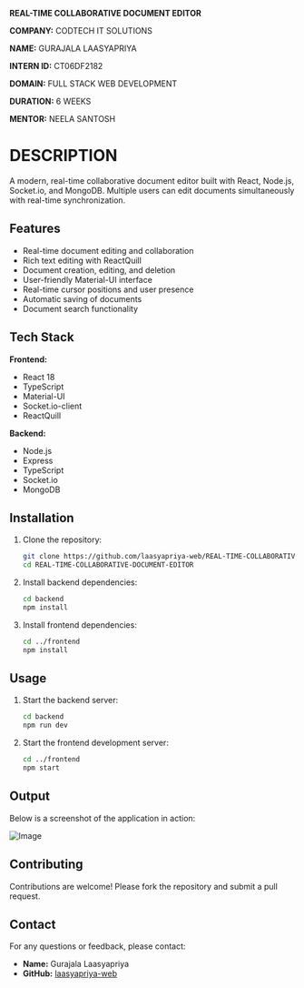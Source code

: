 **REAL-TIME COLLABORATIVE DOCUMENT EDITOR**

**COMPANY:** CODTECH IT SOLUTIONS

**NAME:** GURAJALA LAASYAPRIYA

**INTERN ID:** CT06DF2182

**DOMAIN:** FULL STACK WEB DEVELOPMENT

**DURATION:** 6 WEEKS

**MENTOR:** NEELA SANTOSH

# DESCRIPTION

A modern, real-time collaborative document editor built with React, Node.js, Socket.io, and MongoDB. Multiple users can edit documents simultaneously with real-time synchronization.

## Features

- Real-time document editing and collaboration
- Rich text editing with ReactQuill
- Document creation, editing, and deletion
- User-friendly Material-UI interface
- Real-time cursor positions and user presence
- Automatic saving of documents
- Document search functionality

## Tech Stack

**Frontend:**  
- React 18  
- TypeScript  
- Material-UI  
- Socket.io-client  
- ReactQuill

**Backend:**  
- Node.js  
- Express  
- TypeScript  
- Socket.io  
- MongoDB

## Installation

1. Clone the repository:
   ```sh
   git clone https://github.com/laasyapriya-web/REAL-TIME-COLLABORATIVE-DOCUMENT-EDITOR.git
   cd REAL-TIME-COLLABORATIVE-DOCUMENT-EDITOR
   ```

2. Install backend dependencies:
   ```sh
   cd backend
   npm install
   ```

3. Install frontend dependencies:
   ```sh
   cd ../frontend
   npm install
   ```

## Usage

1. Start the backend server:
   ```sh
   cd backend
   npm run dev
   ```

2. Start the frontend development server:
   ```sh
   cd ../frontend
   npm start
   ```

## Output

Below is a screenshot of the application in action:

![Image](https://github.com/user-attachments/assets/61ec7bcc-075b-44f6-a760-05a624ad3439)

## Contributing

Contributions are welcome! Please fork the repository and submit a pull request.

## Contact

For any questions or feedback, please contact:
- **Name:** Gurajala Laasyapriya
- **GitHub:** [laasyapriya-web](https://github.com/laasyapriya-web)
